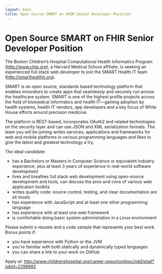 ```yaml
---
layout: main
title: Open Source SMART on FHIR Senior Developer Position
---
```


# Open Source SMART on FHIR Senior Developer Position

The Boston Children’s Hospital Computational Health Informatics Program (http://www.chip.org), a Harvard Medical School affiliate, is seeking an experienced full stack web developer to join the SMART Health IT team (http://smarthealthit.org).  
 
SMART is an open source, standards based technology platform that enables innovators to create apps that seamlessly and securely run across the healthcare system. SMART is one of the highest profile projects across the field of biomedical informatics and health IT—gaining adoption by health systems, health IT vendors, app developers and a key focus of White House efforts around precision medicine.
 
The platform is REST-based, incorporates OAuth2 and related technologies on the security layer and can use JSON and XML serialization formats. The team you will be joining writes services, applications and frameworks for web and mobile platforms in various programming languages and likes to give the latest and greatest technology a try.
 
The ideal candidate:
 
- has a Bachelors or Masters in Computer Science or equivalent industry experience, plus at least 3 years of experience in real-world software development
- lives and breathes full stack web development using open-source development and tools, can discuss the pros and cons of various web application toolkits
- writes quality code: source control, testing, and clear documentation are all musts
- has experience with JavaScript and at least one other programming language
- has experience with at least one web framework
- is comfortable doing basic system administration in a Linux environment
 
Please submit a resume and a code sample that represents your best work. Bonus points if:
 
- you have experience with Python or the JVM
- you're familiar with both statically and dynamically typed languages
- you can share a link to your work on GitHub

Apply at: http://www.childrenshospital.org/career-opportunities/JobDetail?jobId=2298992
